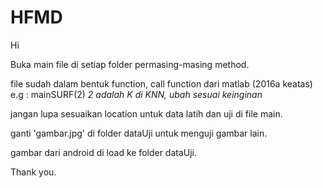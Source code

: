# HFMD

Hi

Buka main file di setiap folder permasing-masing method.

file sudah dalam bentuk function, call function dari matlab (2016a keatas) e.g : mainSURF(2) *2 adalah K di KNN, ubah sesuai keinginan*

jangan lupa sesuaikan location untuk data latih dan uji di file main.

ganti 'gambar.jpg' di folder dataUji untuk menguji gambar lain.

gambar dari android di load ke folder dataUji.

Thank you.
